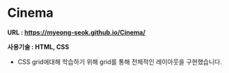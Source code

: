 # Cinema

**URL : https://myeong-seok.github.io/Cinema/**

**사용기술 : HTML, CSS**
* CSS grid에대해 학습하기 위해 grid를 통해 전체적인 레이아웃을 구현했습니다.
